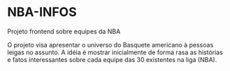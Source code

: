 # NBA-INFOS

Projeto frontend sobre equipes da NBA

O projeto visa apresentar o universo do Basquete americano à pessoas leigas no assunto. A idéia é mostrar inicialmente de forma rasa as histórias e fatos interessantes sobre cada equipe das 30 existentes na liga (NBA).

